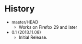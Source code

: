 # History

 - master/HEAD
   * Works on Firefox 29 and later
 - 0.1 (2013.11.08)
   * Initial Release.
